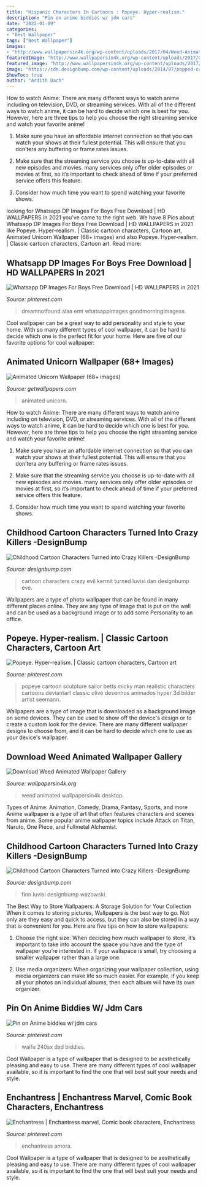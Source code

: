 ```yaml
---
title: "Hispanic Characters In Cartoons : Popeye. Hyper-realism."
description: "Pin on anime biddies w/ jdm cars"
date: "2022-01-09"
categories:
- "Best Wallpaper"
tags: ["Best Wallpaper"]
images:
- "http://www.wallpapersin4k.org/wp-content/uploads/2017/04/Weed-Animated-Wallpaper-6.jpg"
featuredImage: "http://www.wallpapersin4k.org/wp-content/uploads/2017/04/Weed-Animated-Wallpaper-6.jpg"
featured_image: "http://www.wallpapersin4k.org/wp-content/uploads/2017/04/Weed-Animated-Wallpaper-6.jpg"
image: "https://cdn.designbump.com/wp-content/uploads/2014/07/popped-culture-evil-cartoon-characters-illustration-dan-luvisi-10.jpg"
ShowToc: true
author: "Ardith Dach"
---
```



How to watch Anime: There are many different ways to watch anime including on television, DVD, or streaming services.
With all of the different ways to watch anime, it can be hard to decide which one is best for you. However, here are three tips to help you choose the right streaming service and watch your favorite anime!
1. Make sure you have an affordable internet connection so that you can watch your shows at their fullest potential. This will ensure that you don’tera any buffering or frame rates issues.

2. Make sure that the streaming service you choose is up-to-date with all new episodes and movies. many services only offer older episodes or movies at first, so it’s important to check ahead of time if your preferred service offers this feature.

3. Consider how much time you want to spend watching your favorite shows.

	

		
looking for Whatsapp DP Images For Boys Free Download | HD WALLPAPERS in 2021 you've came to the right web. We have 8 Pics about Whatsapp DP Images For Boys Free Download | HD WALLPAPERS in 2021 like Popeye. Hyper-realism. | Classic cartoon characters, Cartoon art, Animated Unicorn Wallpaper (68+ images) and also Popeye. Hyper-realism. | Classic cartoon characters, Cartoon art. Read more:
		
    
## Whatsapp DP Images For Boys Free Download | HD WALLPAPERS In 2021

<img loading=lazy src="https://i.pinimg.com/736x/b5/02/17/b502174a2afb610c4f53b5cee7be6741.jpg" onerror="this.onerror=null;this.src='https://tse1.mm.bing.net/th?id=OIP.-jrej4bZwTEgQ_6SZKnU1wAAAA&amp;pid=15.1';" alt="Whatsapp DP Images For Boys Free Download | HD WALLPAPERS in 2021">

_Source: pinterest.com_

>dreamnotfound alaa emt whatsappimages goodmorningimagess. 

	

Cool wallpaper can be a great way to add personality and style to your home. With so many different types of cool wallpaper, it can be hard to decide which one is the perfect fit for your home. Here are five of our favorite options for cool wallpaper: 

    
## Animated Unicorn Wallpaper (68+ Images)

<img loading=lazy src="http://getwallpapers.com/wallpaper/full/9/7/9/264655.jpg" onerror="this.onerror=null;this.src='https://tse3.mm.bing.net/th?id=OIP.pqa9YSmtP04Nof28sCQMZQHaNK&amp;pid=15.1';" alt="Animated Unicorn Wallpaper (68+ images)">

_Source: getwallpapers.com_

>animated unicorn. 

	

How to watch Anime: There are many different ways to watch anime including on television, DVD, or streaming services.
With all of the different ways to watch anime, it can be hard to decide which one is best for you. However, here are three tips to help you choose the right streaming service and watch your favorite anime!
1. Make sure you have an affordable internet connection so that you can watch your shows at their fullest potential. This will ensure that you don’tera any buffering or frame rates issues.

2. Make sure that the streaming service you choose is up-to-date with all new episodes and movies. many services only offer older episodes or movies at first, so it’s important to check ahead of time if your preferred service offers this feature.

3. Consider how much time you want to spend watching your favorite shows.

    
## Childhood Cartoon Characters Turned Into Crazy Killers -DesignBump

<img loading=lazy src="https://cdn.designbump.com/wp-content/uploads/2014/07/popped-culture-evil-cartoon-characters-illustration-dan-luvisi-7.jpg" onerror="this.onerror=null;this.src='https://tse3.mm.bing.net/th?id=OIP.Z650GmghDhlXI1ZhOzb3IQHaLb&amp;pid=15.1';" alt="Childhood Cartoon Characters Turned into Crazy Killers -DesignBump">

_Source: designbump.com_

>cartoon characters crazy evil kermit turned luvisi dan designbump eve. 

	



Wallpapers are a type of photo wallpaper that can be found in many different places online. They are any type of image that is put on the wall and can be used as a background image or to add some Personality to an office.

    
## Popeye. Hyper-realism. | Classic Cartoon Characters, Cartoon Art

<img loading=lazy src="https://i.pinimg.com/736x/5b/a9/bc/5ba9bcdc898e38be61d03c0210a1a491--yams-divergent.jpg" onerror="this.onerror=null;this.src='https://tse4.mm.bing.net/th?id=OIP.VS9u62C7uoOCRDRnTBqiFAHaLH&amp;pid=15.1';" alt="Popeye. Hyper-realism. | Classic cartoon characters, Cartoon art">

_Source: pinterest.com_

>popeye cartoon sculpture sailor betts micky man realistic characters cartoons deviantart classic olive desenhos animados hyper 3d bilder artist seemann. 

	

Wallpapers are a type of image that is downloaded as a background image on some devices. They can be used to show off the device's design or to create a custom look for the device. There are many different wallpaper designs to choose from, and it can be hard to decide which one to use as your device's wallpaper.

    
## Download Weed Animated Wallpaper Gallery

<img loading=lazy src="http://www.wallpapersin4k.org/wp-content/uploads/2017/04/Weed-Animated-Wallpaper-6.jpg" onerror="this.onerror=null;this.src='https://tse4.mm.bing.net/th?id=OIP.Foww42nxfK5W1p2GB7sLCAAAAA&amp;pid=15.1';" alt="Download Weed Animated Wallpaper Gallery">

_Source: wallpapersin4k.org_

>weed animated wallpapersin4k desktop. 

	

Types of Anime: Animation, Comedy, Drama, Fantasy, Sports, and more
Anime wallpaper is a type of art that often features characters and scenes from anime. Some popular anime wallpaper topics include Attack on Titan, Naruto, One Piece, and Fullmetal Alchemist.

    
## Childhood Cartoon Characters Turned Into Crazy Killers -DesignBump

<img loading=lazy src="https://cdn.designbump.com/wp-content/uploads/2014/07/popped-culture-evil-cartoon-characters-illustration-dan-luvisi-10.jpg" onerror="this.onerror=null;this.src='https://tse4.mm.bing.net/th?id=OIP.MJz7-wXtS7F1aqE_EDhAEAHaK4&amp;pid=15.1';" alt="Childhood Cartoon Characters Turned into Crazy Killers -DesignBump">

_Source: designbump.com_

>finn luvisi designbump wazowski. 

	

The Best Way to Store Wallpapers: A Storage Solution for Your Collection
When it comes to storing pictures, Wallpapers is the best way to go. Not only are they easy and quick to access, but they can also be stored in a way that is convenient for you. Here are five tips on how to store wallpapers:
1) Choose the right size: When deciding how much wallpaper to store, it’s important to take into account the space you have and the type of wallpaper you’re interested in. If your wallspace is small, try choosing a smaller wallpaper rather than a large one.

2) Use media organizers: When organizing your wallpaper collection, using media organizers can make life so much easier. For example, if you keep all your photos on individual albums, then each album will have its own organizer.

    
## Pin On Anime Biddies W/ Jdm Cars

<img loading=lazy src="https://i.pinimg.com/736x/f8/16/19/f8161908689c691ec4fb2a666583dccd.jpg" onerror="this.onerror=null;this.src='https://tse2.mm.bing.net/th?id=OIP.UIBEzhU-U85eRM3c2MVLhwHaNK&amp;pid=15.1';" alt="Pin on Anime biddies w/ jdm cars">

_Source: pinterest.com_

>waifu 240sx dxd biddies. 

	

Cool Wallpaper is a type of wallpaper that is designed to be aesthetically pleasing and easy to use. There are many different types of cool wallpaper available, so it is important to find the one that will best suit your needs and style.

    
## Enchantress | Enchantress Marvel, Comic Book Characters, Enchantress

<img loading=lazy src="https://i.pinimg.com/736x/e0/02/24/e002242f481acb003171cf713ee1924d.jpg" onerror="this.onerror=null;this.src='https://tse2.mm.bing.net/th?id=OIP._BaWcda_q4VQqwpZDwSYmAHaLS&amp;pid=15.1';" alt="Enchantress | Enchantress marvel, Comic book characters, Enchantress">

_Source: pinterest.com_

>enchantress amora. 

	

Cool Wallpaper is a type of wallpaper that is designed to be aesthetically pleasing and easy to use. There are many different types of cool wallpaper available, so it is important to find the one that will best suit your needs and style.


